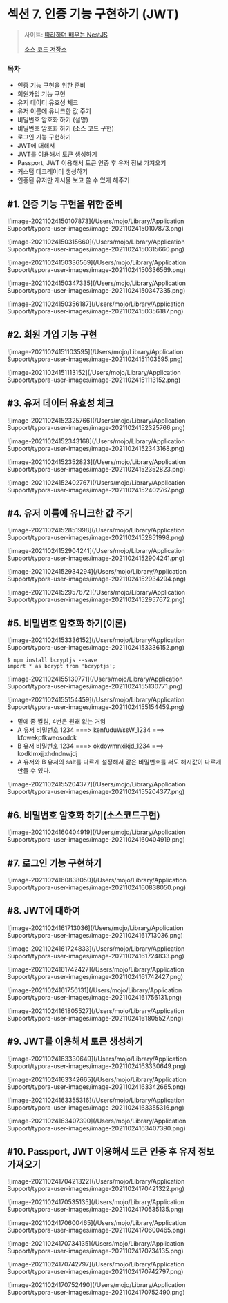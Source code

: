 # 섹션 7. 인증 기능 구현하기 (JWT)

> 사이트: [따라하며 배우는 NestJS](https://inf.run/n39u)
>
> [소스 코드 저장소](https://github.com/jaewonhimnae/nestjs-board-app)



### 목차

- 인증 기능 구현을 위한 준비
- 회원가입 기능 구현
- 유저 데이터 유효성 체크
- 유저 이름에 유니크한 값 주기
- 비밀번호 암호화 하기 (설명)
- 비밀번호 암호화 하기 (소스 코드 구현)
- 로그인 기능 구현하기
- JWT에 대해서
- JWT를 이용해서 토큰 생성하기
- Passport, JWT 이용해서 토큰 인증 후 유저 정보 가져오기
- 커스텀 데코레이터 생성하기
- 인증된 유저만 게시물 보고 쓸 수 있게 해주기



## \#1. 인증 기능 구현을 위한 준비

![image-20211024150107873](/Users/mojo/Library/Application Support/typora-user-images/image-20211024150107873.png)

![image-20211024150315660](/Users/mojo/Library/Application Support/typora-user-images/image-20211024150315660.png)

![image-20211024150336569](/Users/mojo/Library/Application Support/typora-user-images/image-20211024150336569.png)

![image-20211024150347335](/Users/mojo/Library/Application Support/typora-user-images/image-20211024150347335.png)

![image-20211024150356187](/Users/mojo/Library/Application Support/typora-user-images/image-20211024150356187.png)



## \#2. 회원 가입 기능 구현

![image-20211024151103595](/Users/mojo/Library/Application Support/typora-user-images/image-20211024151103595.png)

![image-20211024151113152](/Users/mojo/Library/Application Support/typora-user-images/image-20211024151113152.png)





## \#3. 유저 데이터 유효성 체크

![image-20211024152325766](/Users/mojo/Library/Application Support/typora-user-images/image-20211024152325766.png)

![image-20211024152343168](/Users/mojo/Library/Application Support/typora-user-images/image-20211024152343168.png)

![image-20211024152352823](/Users/mojo/Library/Application Support/typora-user-images/image-20211024152352823.png)

![image-20211024152402767](/Users/mojo/Library/Application Support/typora-user-images/image-20211024152402767.png)



## \#4. 유저 이름에 유니크한 값 주기

![image-20211024152851998](/Users/mojo/Library/Application Support/typora-user-images/image-20211024152851998.png)

![image-20211024152904241](/Users/mojo/Library/Application Support/typora-user-images/image-20211024152904241.png)

![image-20211024152934294](/Users/mojo/Library/Application Support/typora-user-images/image-20211024152934294.png)

![image-20211024152957672](/Users/mojo/Library/Application Support/typora-user-images/image-20211024152957672.png)





## \#5. 비밀번호 암호화 하기(이론)

![image-20211024153336152](/Users/mojo/Library/Application Support/typora-user-images/image-20211024153336152.png)

```
$ npm install bcryptjs --save
import * as bcrypt from 'bcryptjs';
```



![image-20211024155130771](/Users/mojo/Library/Application Support/typora-user-images/image-20211024155130771.png)



![image-20211024155154459](/Users/mojo/Library/Application Support/typora-user-images/image-20211024155154459.png)

- 밑에 좀 짤림, 4번은 원래 없는 거임
- A 유저 비밀번호 1234 ===> kenfuduWssW_1234 ===> kfowekpfkweosodck
- B 유저 비밀번호 1234 ===> okdowmnxikjd_1234 ===> kodklmxjjxhdndnwjdj
- A 유저와 B 유저의 salt를 다르게 설정해서 같은 비밀번호를 써도 해시값이 다르게 만들 수 있다.



![image-20211024155204377](/Users/mojo/Library/Application Support/typora-user-images/image-20211024155204377.png)





## \#6. 비밀번호 암호화 하기(소스코드구현)

![image-20211024160404919](/Users/mojo/Library/Application Support/typora-user-images/image-20211024160404919.png)





## \#7. 로그인 기능 구현하기

![image-20211024160838050](/Users/mojo/Library/Application Support/typora-user-images/image-20211024160838050.png)





## \#8. JWT에 대하여

![image-20211024161713036](/Users/mojo/Library/Application Support/typora-user-images/image-20211024161713036.png)

![image-20211024161724833](/Users/mojo/Library/Application Support/typora-user-images/image-20211024161724833.png)

![image-20211024161742427](/Users/mojo/Library/Application Support/typora-user-images/image-20211024161742427.png)

![image-20211024161756131](/Users/mojo/Library/Application Support/typora-user-images/image-20211024161756131.png)

![image-20211024161805527](/Users/mojo/Library/Application Support/typora-user-images/image-20211024161805527.png)





## \#9. JWT를 이용해서 토큰 생성하기

![image-20211024163330649](/Users/mojo/Library/Application Support/typora-user-images/image-20211024163330649.png)

![image-20211024163342665](/Users/mojo/Library/Application Support/typora-user-images/image-20211024163342665.png)

![image-20211024163355316](/Users/mojo/Library/Application Support/typora-user-images/image-20211024163355316.png)

![image-20211024163407390](/Users/mojo/Library/Application Support/typora-user-images/image-20211024163407390.png)





## \#10. Passport, JWT 이용해서 토큰 인증 후 유저 정보 가져오기

![image-20211024170421322](/Users/mojo/Library/Application Support/typora-user-images/image-20211024170421322.png)

![image-20211024170535135](/Users/mojo/Library/Application Support/typora-user-images/image-20211024170535135.png)

![image-20211024170600465](/Users/mojo/Library/Application Support/typora-user-images/image-20211024170600465.png)

![image-20211024170734135](/Users/mojo/Library/Application Support/typora-user-images/image-20211024170734135.png)

![image-20211024170742797](/Users/mojo/Library/Application Support/typora-user-images/image-20211024170742797.png)

![image-20211024170752490](/Users/mojo/Library/Application Support/typora-user-images/image-20211024170752490.png)















